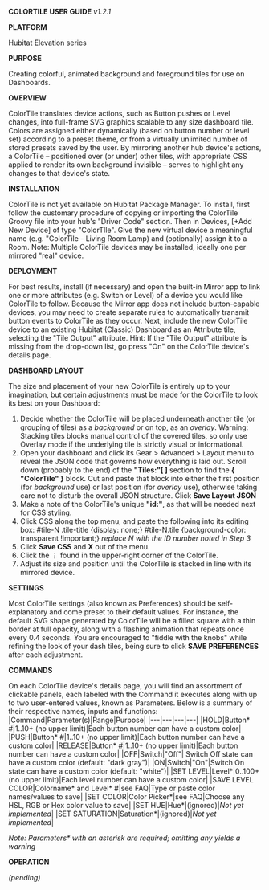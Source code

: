**COLORTILE USER GUIDE** _v1.2.1_

**PLATFORM** 

Hubitat Elevation series

**PURPOSE** 

Creating colorful, animated background and foreground tiles for use on Dashboards.

**OVERVIEW** 

ColorTile translates device actions, such as Button pushes or Level changes, into full-frame SVG graphics scalable to any size dashboard tile. Colors are assigned either dynamically (based on button number or level set) according to a preset theme, or from a virtually unlimited number of stored presets saved by the user. By mirroring another hub device's actions, a ColorTile – positioned over (or under) other tiles, with appropriate CSS applied to render its own background invisible – serves to highlight any changes to that device's state.

**INSTALLATION**

ColorTile is not yet available on Hubitat Package Manager. To install, first follow the customary procedure of copying or importing the ColorTile Groovy file into your hub's "Driver Code" section. Then in Devices, [+Add New Device] of type "ColorTIle". Give the new virtual device a meaningful name (e.g. "ColorTile - Living Room Lamp) and (optionally) assign it to a Room.
Note: Multiple ColorTile devices may be installed, ideally one per mirrored "real" device.

**DEPLOYMENT**

For best results, install (if necessary) and open the built-in Mirror app to link one or more attributes (e.g. Switch or Level) of a device you would like ColorTile to follow. Because the Mirror app does not include button-capable devices, you may need to create separate rules to automatically transmit button events to ColorTile as they occur.
Next, include the new ColorTile device to an existing Hubitat (Classic) Dashboard as an Attribute tile, selecting the "Tile Output" attribute. Hint: If the "Tile Output" attribute is missing from the drop-down list, go press "On" on the ColorTile device's details page.

**DASHBOARD LAYOUT**

The size and placement of your new ColorTile is entirely up to your imagination, but certain adjustments must be made for the ColorTile to look its best on your Dashboard:
1. Decide whether the ColorTile will be placed underneath another tile (or grouping of tiles) as a _background_ or on top, as an _overlay_. Warning: Stacking tiles blocks manual control of the covered tiles, so only use Overlay mode if the underlying tile is strictly visual or informational.
2. Open your dashboard and click its Gear > Advanced > Layout menu to reveal the JSON code that governs how everything is laid out. Scroll down (probably to the end) of the **"Tiles:"[ ]** section to find the **{ "ColorTile" }** block. Cut and paste that block into either the first position (for _background_ use) or last position (for _overlay_ use), otherwise taking care not to disturb the overall JSON structure. Click **Save Layout JSON**
3. Make a note of the ColorTile's unique **"id:"**, as that will be needed next for CSS styling.
4. Click CSS along the top menu, and paste the following into its editing box:
    #tile-N .tile-title {display: none;}
    #tile-N.tile {background-color: transparent !important;}
    _replace N with the ID number noted in Step 3_
5. Click **Save CSS** and **X** out of the menu.
6. Click the ⋮ found in the upper-right corner of the ColorTile.
7. Adjust its size and position until the ColorTile is stacked in line with its mirrored device.

**SETTINGS**

Most ColorTile settings (also known as Preferences) should be self-explanatory and come preset to their default values. For instance, the default SVG shape generated by ColorTile will be a filled square with a thin border at full opacity, along with a flashing animation that repeats once every 0.4 seconds. You are encouraged to "fiddle with the knobs" while refining the look of your dash tiles, being sure to click **SAVE PREFERENCES** after each adjustment.

**COMMANDS**

On each ColorTile device's details page, you will find an assortment of clickable panels, each labeled with the Command it executes along with up to two user-entered values, known as Parameters. Below is a summary of their respective names, inputs and functions:
  |Command|Parameter(s)|Range|Purpose|
  |---|---|---|---|
  |HOLD|Button* #|1..10+ (no upper limit)|Each button number can have a custom color|
  |PUSH|Button* #|1..10+ (no upper limit)|Each button number can have a custom color|
  |RELEASE|Button* #|1..10+ (no upper limit)|Each button number can have a custom color|
  |OFF|Switch|"Off"| Switch Off state can have a custom color (default: "dark gray")|
  |ON|Switch|"On"|Switch On state can have a custom color (default: "white")|
  |SET LEVEL|Level*|0..100+ (no upper limit)|Each level number can have a custom color|
  |SAVE LEVEL COLOR|Colorname* and Level* #|see FAQ|Type or paste color names/values to save|
  |SET COLOR|Color Picker*|see FAQ|Choose any HSL, RGB or Hex color value to save|
  |SET HUE|Hue*|(ignored)|_Not yet implemented_|
  |SET SATURATION|Saturation*|(ignored)|_Not yet implemented_|
  
  _Note: Parameters* with an asterisk are required; omitting any yields a warning_

**OPERATION**

_(pending)_
